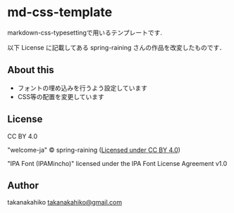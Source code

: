 # md-css-template

markdown-css-typesettingで用いるテンプレートです.

以下 License に記載してある spring-raining さんの作品を改変したものです．

## About this

- フォントの埋め込みを行うよう設定しています
- CSS等の配置を変更しています

## License

CC BY 4.0

"welcome-ja" © spring-raining ([Licensed under CC BY 4.0](https://creativecommons.org/licenses/by/4.0/))

"IPA Font (IPAMincho)" licensed under the IPA Font License Agreement v1.0

## Author

takanakahiko <takanakahiko@gmail.com>